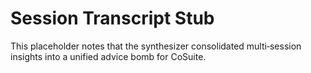 # Session Transcript Stub
This placeholder notes that the synthesizer consolidated multi‑session insights into a unified advice bomb for CoSuite.

